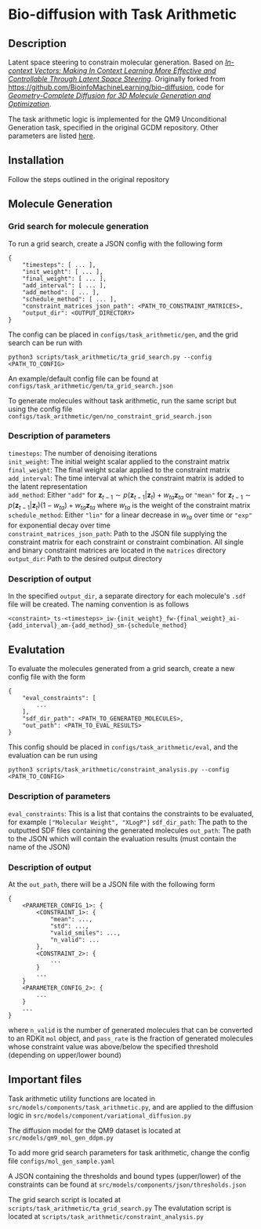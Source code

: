 # Bio-diffusion with Task Arithmetic

## Description
Latent space steering to constrain molecular generation. Based on [*In-context Vectors: Making In Context Learning More Effective and Controllable Through Latent Space Steering*](https://doi.org/10.48550/arXiv.2311.06668). Originally forked from https://github.com/BioinfoMachineLearning/bio-diffusion, code for [*Geometry-Complete Diffusion for 3D Molecule Generation and Optimization*](https://arxiv.org/abs/2302.04313).

The task arithmetic logic is implemented for the QM9 Unconditional Generation task, specified in the original GCDM repository. Other parameters are listed [here](https://github.com/BioinfoMachineLearning/bio-diffusion?tab=readme-ov-file#generate-new-unconditional-3d-molecules-qm9).

## Installation
Follow the steps outlined in the original repository

## Molecule Generation

### Grid search for molecule generation
To run a grid search, create a JSON config with the following form
```
{
    "timesteps": [ ... ],
    "init_weight": [ ... ],
    "final_weight": [ ... ],
    "add_interval": [ ... ],
    "add_method": [ ... ],
    "schedule_method": [ ... ],
    "constraint_matrices_json_path": <PATH_TO_CONSTRAINT_MATRICES>,
    "output_dir": <OUTPUT_DIRECTORY>
}
```

The config can be placed in `configs/task_arithmetic/gen`, and the grid search can be run with

```
python3 scripts/task_arithmetic/ta_grid_search.py --config <PATH_TO_CONFIG>
```

An example/default config file can be found at `configs/task_arithmetic/gen/ta_grid_search.json`

To generate molecules without task arithmetic, run the same script but using the config file `configs/task_arithmetic/gen/no_constraint_grid_search.json`

### Description of parameters
`timesteps`: The number of denoising iterations \
`init_weight`: The initial weight scalar applied to the constraint matrix \
`final_weight`: The final weight scalar applied to the constraint matrix \
`add_interval`: The time interval at which the constraint matrix is added to the latent representation \
`add_method`: Either `"add"` for $\boldsymbol{z}_{t-1} \sim p(\boldsymbol{z}_{t-1} | \boldsymbol{z}_t) + w_{ta}\boldsymbol{z}_{ta}$ or `"mean"` for $\boldsymbol{z}_{t-1} \sim p(\boldsymbol{z}_{t-1} | \boldsymbol{z}_t)(1 - w_{ta}) + w_{ta}\boldsymbol{z}_{ta}$ where $w_{ta}$ is the weight of the constraint matrix \
`schedule_method`: Either `"lin"` for a linear decrease in $w_{ta}$ over time or `"exp"` for exponential decay over time \
`constraint_matrices_json_path`: Path to the JSON file supplying the constraint matrix for each constraint or constraint combination. All single and binary constraint matrices are located in the `matrices` directory
`output_dir`: Path to the desired output directory

### Description of output
In the specified `output_dir`, a separate directory for each molecule's `.sdf` file will be created. The naming convention is as follows
```
<constraint>_ts-<timesteps>_iw-{init_weight}_fw-{final_weight}_ai-{add_interval}_am-{add_method}_sm-{schedule_method}
```

## Evalutation
To evaluate the molecules generated from a grid search, create a new config file with the form

```
{
    "eval_constraints": [
        ...
    ],
    "sdf_dir_path": <PATH_TO_GENERATED_MOLECULES>,
    "out_path": <PATH_TO_EVAL_RESULTS>
}
```

This config should be placed in `configs/task_arithmetic/eval`, and the evaluation can be run using

```
python3 scripts/task_arithmetic/constraint_analysis.py --config <PATH_TO_CONFIG>
```

### Description of parameters
`eval_constraints`: This is a list that contains the constraints to be evaluated, for example `["Molecular Weight", "XLogP"]`
`sdf_dir_path`: The path to the outputted SDF files containing the generated molecules
`out_path`: The path to the JSON which will contain the evaluation results (must contain the name of the JSON)

### Description of output
At the `out_path`, there will be a JSON file with the following form

```
{
    <PARAMETER_CONFIG_1>: {
        <CONSTRAINT_1>: {
            "mean": ...,
            "std": ...,
            "valid_smiles": ...,
            "n_valid": ...
        },
        <CONSTRAINT_2>: {
            ...
        }
        ...
    }
    <PARAMETER_CONFIG_2>: {
        ...
    }
    ...
}
```

where `n_valid` is the number of generated molecules that can be converted to an RDKit `mol` object, and `pass_rate` is the fraction of generated molecules whose constraint value was above/below the specified threshold (depending on upper/lower bound)

## Important files
Task arithmetic utility functions are located in `src/models/components/task_arithmetic.py`, and are applied to the diffusion logic in `src/models/component/variational_diffusion.py`

The diffusion model for the QM9 dataset is located at `src/models/qm9_mol_gen_ddpm.py`

To add more grid search parameters for task arithmetic, change the config file `configs/mol_gen_sample.yaml`

A JSON containing the thresholds and bound types (upper/lower) of the constraints can be found at `src/models/components/json/thresholds.json`

The grid search script is located at `scripts/task_arithmetic/ta_grid_search.py`
The evalutation script is located at `scripts/task_arithmetic/constraint_analysis.py`